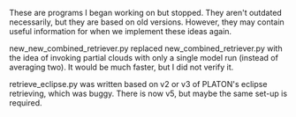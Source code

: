 These are programs I began working on but stopped. They aren't outdated necessarily, but they are based on old versions. However, they may contain useful information for when we implement these ideas again.

new_new_combined_retriever.py replaced new_combined_retriever.py with the idea of invoking partial clouds with only a single model run (instead of averaging two). It would be much faster, but I did not verify it.

retrieve_eclipse.py was written based on v2 or v3 of PLATON's eclipse retrieving, which was buggy. There is now v5, but maybe the same set-up is required.
